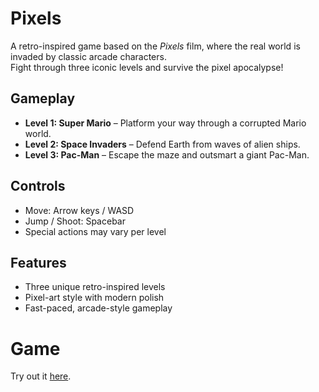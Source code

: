 # Pixels

A retro-inspired game based on the *Pixels* film, where the real world is invaded by classic arcade characters.  
Fight through three iconic levels and survive the pixel apocalypse!

## Gameplay
- **Level 1: Super Mario** – Platform your way through a corrupted Mario world.  
- **Level 2: Space Invaders** – Defend Earth from waves of alien ships.  
- **Level 3: Pac-Man** – Escape the maze and outsmart a giant Pac-Man.  

## Controls
- Move: Arrow keys / WASD  
- Jump / Shoot: Spacebar  
- Special actions may vary per level  

## Features
- Three unique retro-inspired levels  
- Pixel-art style with modern polish  
- Fast-paced, arcade-style gameplay  

# Game
Try out it [here](https://immercato.itch.io/pixels).